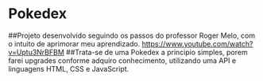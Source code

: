 # Pokedex

##Projeto desenvolvido seguindo os passos do professor Roger Melo, com o intuito de aprimorar meu aprendizado. https://www.youtube.com/watch?v=Uptu3NrBFBM
##Trata-se de uma Pokedex a principio simples, porem farei upgrades conforme adquiro conhecimento, utilizando uma API e linguagens HTML, CSS e JavaScript.
